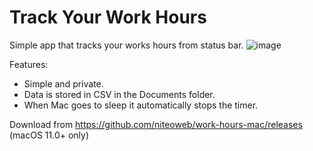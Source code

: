 # Track Your Work Hours

Simple app that tracks your works hours from status bar.
![image](https://user-images.githubusercontent.com/239513/147464361-3ad6793c-5846-4eb1-b50f-2fc6bc38803d.png)

Features:

- Simple and private.
- Data is stored in CSV in the Documents folder.
- When Mac goes to sleep it automatically stops the timer.

Download from https://github.com/niteoweb/work-hours-mac/releases (macOS 11.0+ only)

